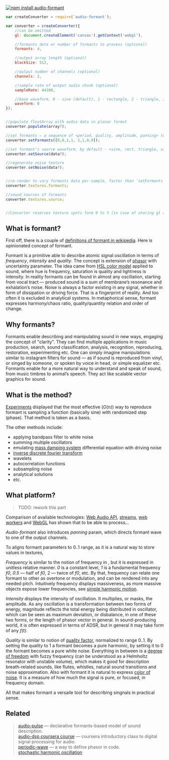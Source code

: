 [![npm install audio-formant](https://nodei.co/npm/audio-formant.png?mini=true)](https://npmjs.org/package/audio-formant/)

```js
var createConverter = require('audio-formant');

var converter = createConverter({
	//can be omitted
	gl: document.createElement('canvas').getContext('webgl'),

	//formants data or number of formants to process (optional)
	formants: 4,

	//output array length (optional)
	blockSize: 512,

	//output number of channels (optional)
	channels: 2,

	//sample rate of output audio chunk (optional)
	sampleRate: 44100,

	//base waveform, 0 - sine (default), 1 - rectangle, 2 - triangle, 3 - saw
	waveform: 0
});


//populate floatArray with audio data in planar format
converter.populate(array?);

//set formants — a sequence of <period, quality, amplitude, panning> tuples
converter.setFormants([0,0,1,1, 1,1,0,0]);

//set formant’s source waveform, by default - <sine, rect, triangle, saw> generated
converter.setSource(data?);

//regenerate noise texture
converter.setNoise(data?);


//re-render to vary formants data per-sample, faster than `setFormants`
converter.textures.formants;

//sound sources of formants
converter.textures.source;


//Converter reserves texture spots form 0 to 5 (in case of sharing gl context).
```


## What is formant?

First off, there is a couple of [definitions of formant in wikipedia](https://en.wikipedia.org/wiki/Formant). Here is opinionated concept of formant.

Formant is a primitive able to describe atomic signal oscillation in terms of _frequency_, _intensity_ and _quality_. The concept is extension of [phasor](https://en.wikipedia.org/wiki/Phasor) with uncertainty parameter.
The idea came from [HSL color model](https://en.wikipedia.org/wiki/HSL_and_HSV) applied to sound, where hue is frequency, saturation is quality and lightness is intensity.
In reality formants can be found in almost any oscillation, starting from vocal tract — produced sound is a sum of membrane’s resonance and exhalation’s noise.
Noise is always a factor existing in any signal, whether in form of dissipation or driving force. That is a fingerprint of reality. And too often it is excluded in analytical systems.
In metaphorical sense, formant expresses harmony/chaos ratio, quality/quantity relation and order of change.

## Why formants?

Formants enable describing and manipulating sound in new ways, engaging the concept of "clarity".
They can find multiple applications in music production, search, sound classification, analysis, recognition, reproducing, restoration, experimenting etc.
One can simply imagine manipulations similar to instagram filters for sound — as if sound is reproduced from vinyl, or singed by someone, or spoken by voice in head, or simple equalizer etc.
Formants enable for a more natural way to understand and speak of sound, from music timbres to animal’s speech.
They act like scalable vector graphics for sound.

## What is the method?

[Experiments](https://github.com/dfcreative/sound-experiment) displayed that the most effective (_O(n)_) way to reproduce formant is sampling a function (basically sine) with randomized step (phase). That method is taken as a basis.

The other methods include:

* applying bandpass filter to white noise
* summing multiple oscillators
* emulating [mass damping system](https://en.wikipedia.org/wiki/Vibration) differential equation with driving noise
* [inverse discrete fourier transform](https://en.wikipedia.org/wiki/Discrete_Fourier_transform)
* wavelets
* autocorrelation functions
* subsampling noise
* analytical solutions
* etc.

## What platform?

> TODO: rework this part

Comparison of available technologies: [Web Audio API](), [streams](), [web workers]() and [WebGL]() has shown that to be able to process...

_Audio-formant_ also introduces _panning_ param, which directs formant wave to one of the output channels.

To aligns formant parameters to 0..1 range, as it is a natural way to store values in textures,


_Frequency_ is similar to the notion of frequency in , but it is expressed in unitless relative manner. _0_ is a constant level, _1_ is a fundamental frequency _f0_, _0.5_ — half of _f0_, 2 — twice of _f0_, etc. By that, frequency can relate one formant to other as overtone or modulation, and can be rendered into any needed pitch. Intuitively frequency displays massiveness, as more massive objects expose lower frequencies, see [simple harmonic motion](https://en.wikipedia.org/wiki/Simple_harmonic_motion).

_Intensity_ displays the intensity of oscillation. It multiplies, or masks, the amplitude. As any oscillation is a transformation between two forms of energy, magnitude reflects the total energy being distributed in oscillator, which can be seen as maximum deviation, or disbalance, in one of these two forms, or the length of phasor vector in general. In sound-producing world, it is often expressed in terms of ADSR, but in general it may take form of any _f(t)_.

_Quality_ is similar to notion of [quality factor](https://en.wikipedia.org/wiki/Q_factor), normalized to range 0..1. By setting the quality to 1 a formant becomes a pure harmonic, by setting it to 0 the formant becomes a pure white noise. Everything in between is a [degree of freedom](https://en.wikipedia.org/wiki/Degrees_of_freedom_(mechanics)) with fuzzy frequency (can be understood as a Helmholtz resonator with unstable volume), which makes it good for description breath-related sounds, like flutes, whistles, natural sound transitions and noise approximation. Also with formant it is natural to express [color of noise](). It is a measure of how much the signal is pure, or focused, in frequency domain.

All that makes formant a versaile tool for describing singnals in practical sense.


## Related

> [audio-pulse](https://npmjs.org/package/audio-pulse) — declarative formants-based model of sound description.<br/>
> [audio-dsp coursera course](https://class.coursera.org/audio-002/wiki/week7) — coursera introductory class to digital signal processing for audio.<br/>
> [periodic-wave](https://webaudio.github.io/web-audio-api/#the-periodicwave-interface) — a way to define phasor in code.<br/>
> [stochastic harmonic oscillation]()